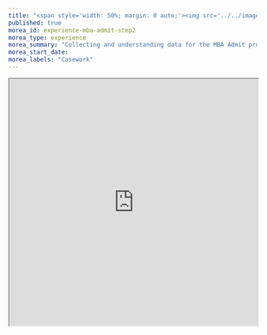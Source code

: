 ```yaml
---
title: "<span style='width: 50%; margin: 0 auto;'><img src='../../images/ProcessStep2.png' height='50px' width='auto'></img></span><span>Step 2: Collect and Understand Your Data Set</span>"
published: true
morea_id: experience-mba-admit-step2
morea_type: experience
morea_summary: "Collecting and understanding data for the MBA Admit problem"
morea_start_date: 
morea_labels: "Casework"
---
```

<iframe style="width: 100%; height: 500px;" src="https://docs.google.com/document/d/1rZuWzBTfhF3A2dp7VwMtKc36hQ2oGg-zQeiIyC31mTM/edit?usp=sharing">
